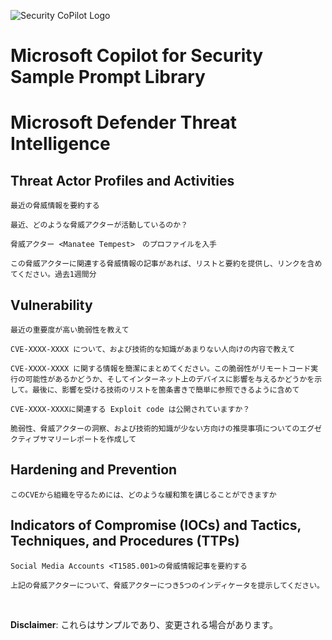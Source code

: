 ![Security CoPilot Logo](https://github.com/ninjyanaka/Copilot-For-Security/blob/main/Promptbook%20samples/ic_fluent_copilot_64_64%402x.png)
# Microsoft Copilot for Security Sample Prompt Library

# Microsoft Defender Threat Intelligence

## Threat Actor Profiles and Activities
```
最近の脅威情報を要約する
```
```
最近、どのような脅威アクターが活動しているのか？
```
```
脅威アクター <Manatee Tempest>　のプロファイルを入手
```
```
この脅威アクターに関連する脅威情報の記事があれば、リストと要約を提供し、リンクを含めてください。過去1週間分
```

## Vulnerability 
```
最近の重要度が高い脆弱性を教えて
```
```
CVE-XXXX-XXXX について、および技術的な知識があまりない人向けの内容で教えて
```
```
CVE-XXXX-XXXX に関する情報を簡潔にまとめてください。この脆弱性がリモートコード実行の可能性があるかどうか、そしてインターネット上のデバイスに影響を与えるかどうかを示して。最後に、影響を受ける技術のリストを箇条書きで簡単に参照できるように含めて
```
```
CVE-XXXX-XXXXに関連する Exploit code は公開されていますか？
```
```
脆弱性、脅威アクターの洞察、および技術的知識が少ない方向けの推奨事項についてのエグゼクティブサマリーレポートを作成して
```

## Hardening and Prevention

```
このCVEから組織を守るためには、どのような緩和策を講じることができますか
```

## Indicators of Compromise (IOCs) and Tactics, Techniques, and Procedures (TTPs)
```
Social Media Accounts <T1585.001>の脅威情報記事を要約する
```
```
上記の脅威アクターについて、脅威アクターにつき5つのインディケータを提示してください。
```

&nbsp;

**Disclaimer**: これらはサンプルであり、変更される場合があります。
